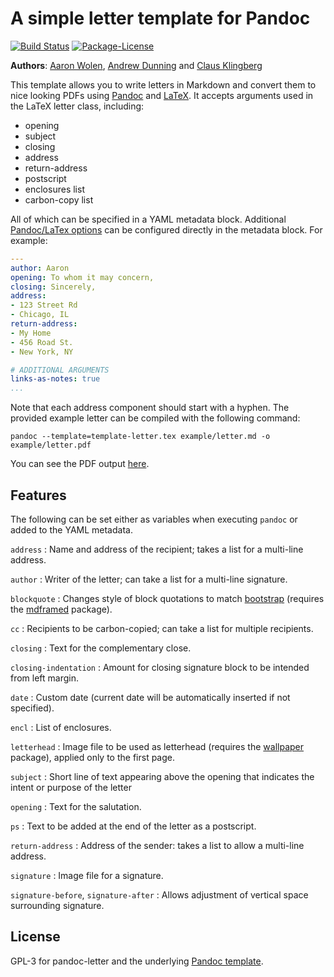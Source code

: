 # A simple letter template for Pandoc

[![Build Status](https://travis-ci.org/aaronwolen/pandoc-letter.svg?branch=master)](https://travis-ci.org/aaronwolen/pandoc-letter)
[![Package-License](http://img.shields.io/badge/license-GPL--3-brightgreen.svg?style=flat)](http://www.gnu.org/licenses/gpl-3.0.html)

**Authors**: [Aaron Wolen][aaron], [Andrew Dunning][andrew] and [Claus Klingberg][cjk]

This template allows you to write letters in Markdown and convert them to nice looking PDFs using [Pandoc][] and [LaTeX][]. It accepts arguments used in the LaTeX letter class, including:

* opening
* subject
* closing
* address
* return-address
* postscript
* enclosures list
* carbon-copy list

All of which can be specified in a YAML metadata block. Additional [Pandoc/LaTex options][pandoc-latex-variables] can be configured directly in the metadata block. For example:

```yaml
---
author: Aaron
opening: To whom it may concern,
closing: Sincerely,
address:
- 123 Street Rd
- Chicago, IL
return-address:
- My Home
- 456 Road St.
- New York, NY

# ADDITIONAL ARGUMENTS
links-as-notes: true
...
```

Note that each address component should start with a hyphen. The provided example letter can be compiled with the following command:

```shell
pandoc --template=template-letter.tex example/letter.md -o example/letter.pdf
```

You can see the PDF output [here](https://github.com/aaronwolen/pandoc-letter/blob/master/example/letter.pdf).

## Features

The following can be set either as variables when executing `pandoc` or added to the YAML metadata.

`address`
:   Name and address of the recipient; takes a list for a multi-line address.

`author`
:   Writer of the letter; can take a list for a multi-line signature.

`blockquote`
:   Changes style of block quotations to match [bootstrap][] (requires the [mdframed][] package).

`cc`
:   Recipients to be carbon-copied; can take a list for multiple recipients.

`closing`
:   Text for the complementary close.

`closing-indentation`
:   Amount for closing signature block to be intended from left margin.

`date`
:   Custom date (current date will be automatically inserted if not specified).

`encl`
:   List of enclosures.

`letterhead`
:   Image file to be used as letterhead (requires the [wallpaper][] package), applied only to the first page.

`subject`
:   Short line of text appearing above the opening that indicates the intent or purpose of the letter

`opening`
:   Text for the salutation.

`ps`
:   Text to be added at the end of the letter as a postscript.

`return-address`
:   Address of the sender: takes a list to allow a multi-line address.

`signature`
:   Image file for a signature.

`signature-before`, `signature-after`
:   Allows adjustment of vertical space surrounding signature.


## License

GPL-3 for pandoc-letter and the underlying [Pandoc template][latex-template].

[bootstrap]: http://getbootstrap.com/css/#type-blockquotes
[latex]: http://www.latex-project.org/
[latex-template]: https://github.com/jgm/pandoc-templates/blob/master/default.latex
[pandoc]: http://pandoc.org
[wallpaper]: https://www.ctan.org/pkg/wallpaper
[mdframed]: https://www.ctan.org/pkg/mdframed
[pandoc-latex-variables]: http://pandoc.org/MANUAL.html#variables-for-latex
[aaron]: http://aaronwolen.com
[andrew]: http://andrewdunning.ca
[cjk]: https://github.com/cjk

